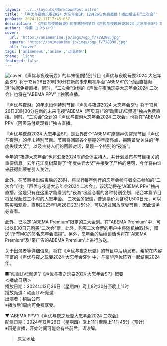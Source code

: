 ```yaml
---
layout: '../../layouts/MarkdownPost.astro'
title: '「声优与夜晚玩耍2024 大忘年会SP」12月26日免费直播！播出后还有“二次会”'
pubDate: 2024-12-11T17:45:03Z
description: '《声优与夜晚玩耍》的年末特别节目《声优与夜晚玩耍2024 大忘年会SP》将在ABEMA独家免费直播。'
author: '仲瀬 コウタロウ'
cover:
  url: 'https://animeanime.jp/imgs/ogp_f/728398.jpg'
  square: 'https://animeanime.jp/imgs/ogp_f/728398.jpg'
  alt: "cover"
tags: ['animenews','anime','动漫资讯']
theme: 'light'
featured: false
---
```

![cover](https://animeanime.jp/imgs/ogp_f/728398.jpg)
《声优与夜晚玩耍》的年末恒例特别节目《声优与夜晚玩耍2024 大忘年会SP》将于12月26日20时30分在新的未来电视平台“ABEMA”的“动画直播频道”独家免费直播。同时，“二次会”企划的《声优与夜晚玩耍大忘年会2024 二次会》也将在“ABEMA PPV”上独家直播。

『声优与夜游』的年末恒例特别节目『声优与夜游2024 大忘年会SP』将于12月26日20时30分在新的未来电视“ABEMA（阿贝马）”的“动画LIVE频道”独占免费直播。同时，“二次会”企划的『声优与夜游大忘年会2024 二次会』也将在“ABEMA PPV（阿贝马付费观看）”独占直播。

『声优与夜游2024 大忘年会SP』是业界首个“ABEMA”原创声优常规节目『声优与夜游』的年末特别节目。节目将回顾各个星期的年度亮点，揭晓备受关注的“年度失误大奖”，以及主持人们的回顾对话，呈现一个特别的“夜游”。

今年的“夜游大忘年会”也将汇聚2024季的全体主持人，并计划发布与节目相关的重要信息。去年花江夏树获得了“年度失误大奖”并接受了严格的惩罚，今年将由谁来获得此荣誉引人关注。

此外，在节目播出结束后的23时，将举行每年例行的忘年会参与者全员参加的“二次会”企划『声优与夜游大忘年会2024 二次会』，该活动将在“ABEMA PPV”独占直播。这是只有在这里才能看到的“夜游”粉丝必看的各种特别企划，结合本篇节目将呈现超过三小时的大忘年会。
二次会的配信，普通票价为含税1,500日元，可以购买和观看。直到2025年1月26日23时59分，可以通过回放享受节目，因此请务必查看。

此外，已决定“ABEMA Premium”限定的三大企划。在“ABEMA Premium”中，可以以800日元购买“二次会”票，此外，购买二次会票的用户中将随机抽取1名，赠送“所有MC的签名忘年会海报”。另外，忘年会的后续谈话也将在“ABEMA Premium”及“带广告的ABEMA Premium”上进行放送。

关于出演者等详细信息，将在《声优与夜之玩耍》的节目中后续发布。希望在内容丰富的《声优与夜之玩耍2024 大忘年会SP》中，与豪华声优阵容一起结束2024年。

■“动画LIVE频道”/《声优与夜之玩耍2024 大忘年会SP》概要  
＜播放日期＞  
播放日期：2024年12月26日（星期四）晚上8时30分至晚上11时  
播放频道：动画LIVE频道  
出演者：稍后公布  
※播放后1周内可免费享受。

▼“ABEMA PPV”/《声优与夜之玩耍大忘年会2024 二次会》  
配信日期：2024年12月26日（星期四）晚上11时至晚上11时45分（预计）  
※因是直播，开始时间可能会有些前后，请谅解。

>[原文地址](https://animeanime.jp/article/2024/12/11/88166.html)  